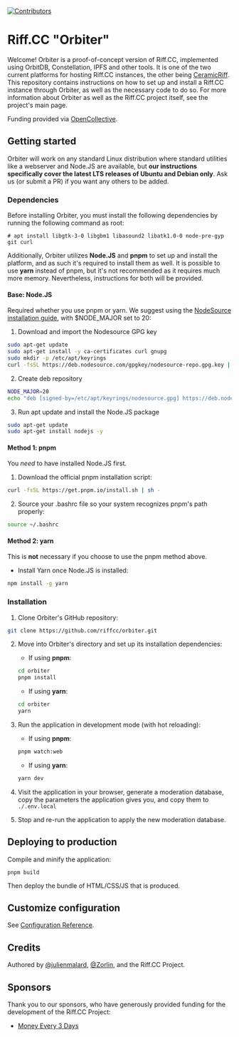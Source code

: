 [![Contributors](https://img.shields.io/opencollective/all/riffcc?style=flat-square)](https://opencollective.com/riffcc)

# Riff.CC "Orbiter"
Welcome! Orbiter is a proof-of-concept version of Riff.CC, implemented using OrbitDB, Constellation, IPFS and other tools. It is one of the two current platforms for hosting Riff.CC instances, the other being [CeramicRiff](https://github.com/riffcc/ceramic-riff-web). This repository contains instructions on how to set up and install a Riff.CC instance through Orbiter, as well as the necessary code to do so. For more information about Orbiter as well as the Riff.CC project itself, see the project's main page.

Funding provided via [OpenCollective](https://opencollective.com/riffcc).

## Getting started
Orbiter will work on any standard Linux distribution where standard utilities like a webserver and Node.JS are available, but **our instructions specifically cover the latest LTS releases of Ubuntu and Debian only**. Ask us (or submit a PR) if you want any others to be added.

### Dependencies
Before installing Orbiter, you must install the following dependencies by running the following command as root:
```
# apt install libgtk-3-0 libgbm1 libasound2 libatk1.0-0 node-pre-gyp git curl
```

Additionally, Orbiter utilizes **Node.JS** and **pnpm** to set up and install the platform, and as such it's required to install them as well. It is possible to use **yarn** instead of pnpm, but it's not recommended as it requires much more memory. Nevertheless, instructions for both will be provided.

#### **Base: Node.JS**
Required whether you use pnpm or yarn. We suggest using the [NodeSource installation guide](https://github.com/nodesource/distributions#installation-instructions), with $NODE_MAJOR set to 20:

1. Download and import the Nodesource GPG key

```sh
sudo apt-get update
sudo apt-get install -y ca-certificates curl gnupg
sudo mkdir -p /etc/apt/keyrings
curl -fsSL https://deb.nodesource.com/gpgkey/nodesource-repo.gpg.key | sudo gpg --dearmor -o /etc/apt/keyrings/nodesource.gpg
```

2. Create deb repository

```sh
NODE_MAJOR=20
echo "deb [signed-by=/etc/apt/keyrings/nodesource.gpg] https://deb.nodesource.com/node_$NODE_MAJOR.x nodistro main" | sudo tee /etc/apt/sources.list.d/nodesource.list
```

3. Run apt update and install the Node.JS package

```sh
sudo apt-get update
sudo apt-get install nodejs -y
```

#### **Method 1: pnpm**
You *need* to have installed Node.JS first.

1. Download the official pnpm installation script:

```sh
curl -fsSL https://get.pnpm.io/install.sh | sh -
```

2. Source your .bashrc file so your system recognizes pnpm's path properly:

```sh
source ~/.bashrc
```

#### **Method 2: yarn**
This is **not** necessary if you choose to use the pnpm method above.

* Install Yarn once Node.JS is installed:
```sh
npm install -g yarn
```

### Installation

1. Clone Orbiter's GitHub repository:
```sh
git clone https://github.com/riffcc/orbiter.git
```

2. Move into Orbiter's directory and set up its installation dependencies:
    - If using **pnpm**:
    ```sh
    cd orbiter
    pnpm install
    ```
    - If using **yarn**:
    ```sh
    cd orbiter
    yarn
    ```

3. Run the application in development mode (with hot reloading):
    - If using **pnpm**:
    ```sh
    pnpm watch:web
    ```
    - If using **yarn**:
    ```sh
    yarn dev
    ```

4. Visit the application in your browser, generate a moderation database, copy the parameters the application gives you, and copy them to `./.env.local`

5. Stop and re-run the application to apply the new moderation database.

## Deploying to production

Compile and minify the application:

```
pnpm build
```

Then deploy the bundle of HTML/CSS/JS that is produced.

## Customize configuration

See [Configuration Reference](https://vitejs.dev/config/).

## Credits
Authored by [@julienmalard](https://github.com/julienmalard), [@Zorlin](https://github.com/Zorlin), and the Riff.CC Project.

## Sponsors
Thank you to our sponsors, who have generously provided funding for the development of the Riff.CC Project:

* [Money Every 3 Days](http://moneyevery3days.com/)
